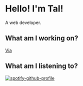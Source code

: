 # Hello! I'm Tal!

A web developer.

## What am I working on?

[Via](https://github.com/TalDef/via)

## What am I listening to?

[![spotify-github-profile](https://spotify-github-profile.vercel.app/api/view?uid=mqkn8s9hab1s8gswauslrbi6b&cover_image=true&theme=natemoo-re)](https://spotify-github-profile.vercel.app/api/view?uid=mqkn8s9hab1s8gswauslrbi6b&redirect=true)
